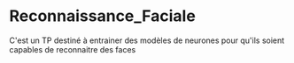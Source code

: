 # Reconnaissance_Faciale
 C'est un TP destiné à entrainer des modèles de neurones pour qu'ils soient capables de reconnaitre des faces
